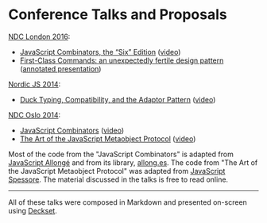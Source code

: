 # Conference Talks and Proposals

[NDC London 2016][17]:

* [JavaScript Combinators, the “Six” Edition][14] ([video][13])
* [First-Class Commands: an unexpectedly fertile design pattern][15] ([annotated presentation][16])

[Nordic JS 2014][6]:

* [Duck Typing, Compatibility, and the Adaptor Pattern][9] ([video][10])

[NDC Oslo 2014][1]:

* [JavaScript Combinators][7] ([video][11])
* [The Art of the JavaScript Metaobject Protocol][8] ([video][12])

[1]: https://www.ndcoslo.com
[2]: https://decksetapp.com

Most of the code from the "JavaScript Combinators" is adapted from [JavaScript Allongé][3] and from its library, [allong.es][5]. The code from "The Art of the JavaScript Metaobject Protocol" was adapted from [JavaScript Spessore][4]. The material discussed in the talks is free to read online.

[3]: https://leanpub.com/javascript-allonge/read
[4]: https://leanpub.com/javascript-spessore/read
[5]: http://allong.es

[6]: https://nordicjs.com
[7]: https://speakerdeck.com/raganwald/javascript-combinators
[8]: https://speakerdeck.com/raganwald/the-art-of-the-javascript-metaobject-protocol
[9]: https://speakerdeck.com/raganwald/duck-typing-compatibility-and-the-adaptor-pattern
[10]: http://www.youtube.com/watch?v=hp7sgLVepF8
[11]: https://vimeo.com/97408202
[12]: https://vimeo.com/97415345
[13]: https://vimeo.com/153097877
[14]: https://speakerdeck.com/raganwald/javascript-combinators-the-six-edition
[15]: https://speakerdeck.com/raganwald/first-class-commands-an-unexpectedly-fertile-design-pattern
[16]: http://raganwald.com/2016/01/19/command-pattern.html
[17]: http://ndc-london.com/

---

All of these talks were composed in Markdown and presented on-screen using [Deckset][2].
